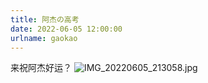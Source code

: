 ```yaml
---
title: 阿杰の高考
date: 2022-06-05 12:00:00
urlname: gaokao
---
```

来祝阿杰好运？
![IMG_20220605_213058.jpg](https://s2.loli.net/2022/06/05/1tlFZqb8B5CfhiS.jpg)